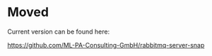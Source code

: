 # Moved

Current version can be found here:

https://github.com/ML-PA-Consulting-GmbH/rabbitmq-server-snap
